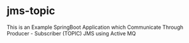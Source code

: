 # jms-topic
This is an Example SpringBoot Application which Communicate Through Producer - Subscriber (TOPIC) JMS using Active MQ
